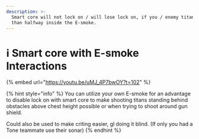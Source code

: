 ```yaml
---
description: >-
  Smart core will not lock on / will lose lock on, if you / enemy titan is less
  than halfway inside the E-smoke.
---
```


# ℹ Smart core with E-smoke Interactions

{% embed url="https://youtu.be/uMJ_4P7bwOY?t=102" %}

{% hint style="info" %}
You can utilize your own E-smoke for an advantage to disable lock on with smart core to make shooting titans standing behind obstacles above chest height possible or when trying to shoot around gun shield.

Could also be used to make criting easier, gl doing it blind. (If only you had a Tone teammate use their sonar)
{% endhint %}
